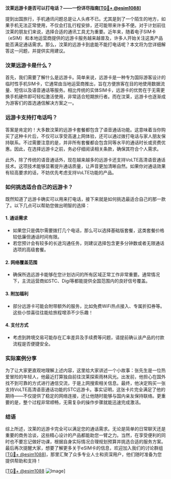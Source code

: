 **汶莱远游卡是否可以打电话？——一份详尽指南[[TG💪+ @esim1088](https://t.me/s/esim1088)]**

提到出国旅行，手机通讯问题总是让人头疼不已。尤其是到了一个陌生的地方，如果手机无法正常使用，不仅会打乱行程安排，还可能带来许多不便。对于计划前往汶莱的朋友们来说，选择合适的通讯工具尤为重要。近年来，随着电子SIM卡（eSIM）和本地运营商提供的远游卡服务越来越普及，许多人开始关注这类产品能否满足通话需求。那么，汶莱的远游卡到底能不能打电话呢？本文将为您详细解答这一问题，并提供实用建议。

### 汶莱远游卡是什么？

首先，我们需要了解什么是远游卡。简单来说，远游卡是一种专为国际游客设计的临时性手机SIM卡，它通常由当地运营商推出，旨在方便旅客在目的地使用数据流量、短信以及语音通话等服务。相比传统的实体SIM卡，远游卡的优势在于无需更换手机硬件即可轻松激活使用，非常适合短期旅行者。而在汶莱，远游卡也逐渐成为游客们的首选通信解决方案之一。

### 远游卡支持打电话吗？

答案是肯定的！大多数汶莱的远游卡套餐都包含了语音通话功能。这意味着当你购买了这种卡片后，不仅可以享受高速上网体验，还可以通过拨打电话与家人朋友保持联系。不过需要注意的是，并非所有套餐都会包含同等水平的通话时长或资费优惠。因此，在选择远游卡之前，务必仔细阅读相关条款，确保其符合个人需求。

此外，除了传统的语音通话外，现在越来越多的远游卡还支持VoLTE高清语音通话技术。这项技术能够显著提升通话质量，让声音更加清晰自然。如果你对通话效果有较高要求的话，不妨优先考虑支持VoLTE功能的产品。

### 如何挑选适合自己的远游卡？

既然知道了远游卡确实可以用来打电话，接下来就是如何挑选最适合自己的那一款了。以下几点可以帮助您做出明智的选择：

#### 1. **通话需求**
   - 如果您只是偶尔需要拨打几个电话，那么可以选择基础版套餐，这类套餐价格较低廉但通话时间有限。
   - 若您预计会有较多的长途沟通任务，则建议选择包含更多分钟数或者无限通话选项的高级套餐。

#### 2. **网络覆盖范围**
   - 确保所选远游卡能够在您计划访问的所有区域正常工作非常重要。通常情况下，主流运营商如STC、Digi等都能提供全国范围内的良好信号覆盖。

#### 3. **附加福利**
   - 部分远游卡可能会附带额外的服务，比如免费WiFi热点接入、专属折扣券等。这些小惊喜往往能给旅程增添不少乐趣！

#### 4. **支付方式**
   - 考虑到跨境交易可能存在汇率差异及手续费等问题，请提前确认该产品的付款流程是否便捷安全。

### 实际案例分享

为了让大家更直观地理解上述内容，这里给大家讲述一个小故事：张先生是一位热爱冒险的年轻人，他最近打算独自前往汶莱探索雨林风光。出发前，他担心在国外找不到可靠的方式进行通信交流，于是上网搜索相关信息。最终，他决定购买一张支持VoLTE高清语音通话功能的STC远游卡。事实证明，这张卡片完全满足了他的期待——不仅提供了稳定的网络连接，还让他随时能够与国内亲友保持联络。更重要的是，整个过程非常顺畅，无需复杂的操作步骤就能迅速完成激活。

### 结语

综上所述，汶莱的远游卡完全可以满足您的通话需求。无论是简单的日常聊天还是重要的商务洽谈，这些精心设计的产品都能助您一臂之力。当然，在享受便利的同时也不要忘记做好功课，根据自身实际情况合理规划预算并挑选合适的服务方案。最后再次提醒大家，想要了解更多关于eSIM卡的信息，欢迎加入我们的讨论群组[[TG💪+ @esim1088](https://t.me/s/esim1088)]，那里汇聚了众多专业人士和资深用户，他们随时准备为您提供帮助和支持！

[[TG💪+ @esim1088](https://t.me/s/esim1088) ![Image](https://i.postimg.cc/4NQfJmqS/Snipaste-2025-05-13-00-14-12.png)]